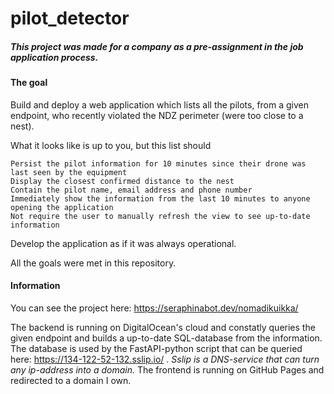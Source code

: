 # pilot_detector

##### This project was made for a company as a pre-assignment in the job application process.

#### The goal
Build and deploy a web application which lists all the pilots, from a given endpoint, who recently violated the NDZ perimeter (were too close to a nest).

What it looks like is up to you, but this list should

    Persist the pilot information for 10 minutes since their drone was last seen by the equipment
    Display the closest confirmed distance to the nest
    Contain the pilot name, email address and phone number
    Immediately show the information from the last 10 minutes to anyone opening the application
    Not require the user to manually refresh the view to see up-to-date information

Develop the application as if it was always operational. 

All the goals were met in this repository.

#### Information
You can see the project here: https://seraphinabot.dev/nomadikuikka/

The backend is running on DigitalOcean's cloud and constatly queries the given endpoint and builds a up-to-date SQL-database from the information.
The database is used by the FastAPI-python script that can be queried here: https://134-122-52-132.sslip.io/ . *Sslip is a DNS-service that can turn any ip-address into a domain.*
The frontend is running on GitHub Pages and redirected to a domain I own.
